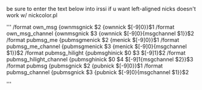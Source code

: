 be sure to enter the text below into irssi if u want left-aligned nicks
doesn't work w/ nickcolor.pl

'''
/format own_msg {ownmsgnick $2 {ownnick $[-9]0}}$1
/format own_msg_channel {ownmsgnick $3 {ownnick $[-9]0}{msgchannel $1}}$2
/format pubmsg_me {pubmsgmenick $2 {menick $[-9]0}}$1
/format pubmsg_me_channel {pubmsgmenick $3 {menick $[-9]0}{msgchannel $1}}$2
/format pubmsg_hilight {pubmsghinick $0 $3 $[-9]1}$2
/format pubmsg_hilight_channel {pubmsghinick $0 $4 $[-9]1{msgchannel $2}}$3
/format pubmsg {pubmsgnick $2 {pubnick $[-9]0}}$1
/format pubmsg_channel {pubmsgnick $3 {pubnick $[-9]0}{msgchannel $1}}$2

'''
